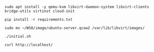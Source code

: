 ```
sudo apt install -y qemu-kvm libvirt-daemon-system libvirt-clients bridge-utils virtinst cloud-init
```

```
pip install -r requirements.txt
```

```
sudo mv ~/WSO/image/ubuntu-server.qcow2 /var/lib/libvirt/images/
```

```
./initial.sh
```

```
curl http://localhost/
```
